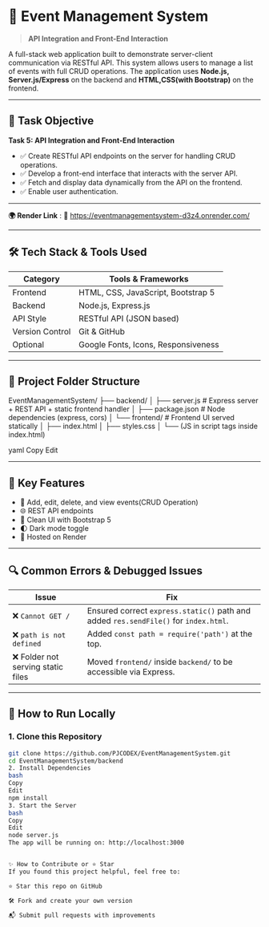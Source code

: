 # 📅 Event Management System

> **API Integration and Front-End Interaction**

A full-stack web application built to demonstrate server-client communication via RESTful API. This system allows users to  manage a list of events with full CRUD operations. The application uses **Node.js, Server.js/Express** on the backend and **HTML,CSS(with Bootstrap)** on the frontend.

---

## 🎯 Task Objective

**Task 5: API Integration and Front-End Interaction**

- ✅ Create RESTful API endpoints on the server for handling CRUD operations.
- ✅ Develop a front-end interface that interacts with the server API.
- ✅ Fetch and display data dynamically from the API on the frontend.
- ✅ Enable user authentication.

---  
**🌍 Render Link** : 🔗 https://eventmanagementsystem-d3z4.onrender.com/

---

## 🛠️ Tech Stack & Tools Used

| Category        | Tools & Frameworks                    |
|---------------  |---------------------------------------|
| Frontend        | HTML, CSS, JavaScript, Bootstrap 5    |
| Backend         | Node.js, Express.js                   |
| API Style       | RESTful API (JSON based)              |     
| Version Control | Git & GitHub                          |
| Optional        | Google Fonts, Icons, Responsiveness   |

---

## 📁 Project Folder Structure

EventManagementSystem/
├── backend/
│ ├── server.js # Express server + REST API + static frontend handler
│ ├── package.json # Node dependencies (express, cors)
│ └── frontend/ # Frontend UI served statically
│ ├── index.html
│ ├── styles.css
│ └── (JS in script tags inside index.html)


yaml
Copy
Edit

---

## 🧠 Key Features

- 📅 Add, edit, delete, and view events(CRUD Operation)
- 🌐 REST API endpoints
- 🎨 Clean UI with Bootstrap 5
- 🌓 Dark mode toggle
- 🚀 Hosted on Render

---

## 🔍 Common Errors & Debugged Issues

| Issue | Fix |
|-------|-----|
| ❌ `Cannot GET /` | Ensured correct `express.static()` path and added `res.sendFile()` for `index.html`. |
| ❌ `path is not defined` | Added `const path = require('path')` at the top. |
| ❌ Folder not serving static files | Moved `frontend/` inside `backend/` to be accessible via Express. |

---

## 🚀 How to Run Locally

### 1. Clone this Repository

```bash
git clone https://github.com/PJCODEX/EventManagementSystem.git
cd EventManagementSystem/backend
2. Install Dependencies
bash
Copy
Edit
npm install
3. Start the Server
bash
Copy
Edit
node server.js
The app will be running on: http://localhost:3000


✨ How to Contribute or ⭐ Star
If you found this project helpful, feel free to:

⭐ Star this repo on GitHub

🛠 Fork and create your own version

📬 Submit pull requests with improvements
